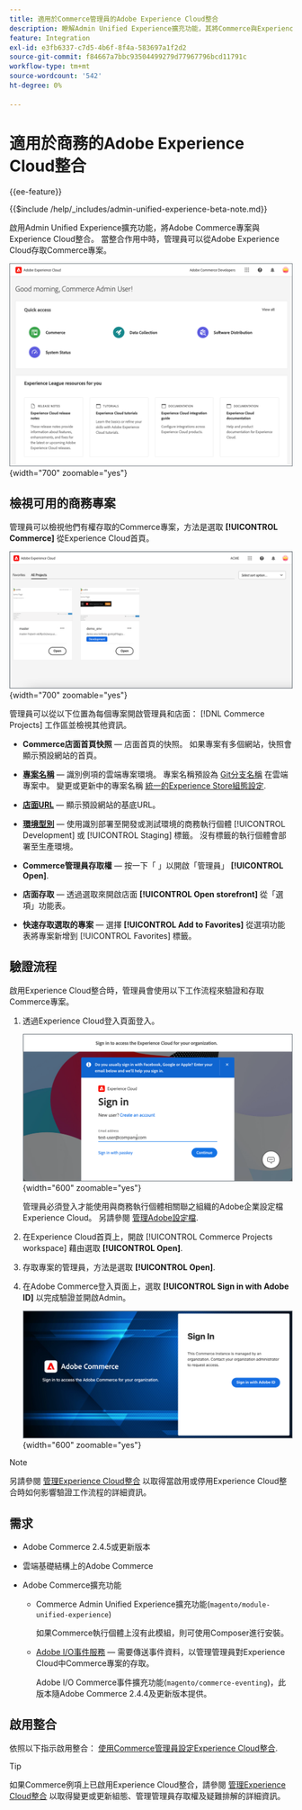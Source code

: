 ```yaml
---
title: 適用於Commerce管理員的Adobe Experience Cloud整合
description: 瞭解Admin Unified Experience擴充功能，其將Commerce與Experience Cloud整合，以便客戶可從Experience Cloud首頁存取Commerce專案。
feature: Integration
exl-id: e3fb6337-c7d5-4b6f-8f4a-583697a1f2d2
source-git-commit: f84667a7bbc93504499279d77967796bcd11791c
workflow-type: tm+mt
source-wordcount: '542'
ht-degree: 0%

---
```


# 適用於商務的Adobe Experience Cloud整合

{{ee-feature}}

{{$include /help/_includes/admin-unified-experience-beta-note.md}}

啟用Admin Unified Experience擴充功能，將Adobe Commerce專案與Experience Cloud整合。 當整合作用中時，管理員可以從Adobe Experience Cloud存取Commerce專案。

![從Experience Cloud首頁存取Commerce](./assets/admin-uex-home-page.png){width="700" zoomable="yes"}

## 檢視可用的商務專案

管理員可以檢視他們有權存取的Commerce專案，方法是選取 **[!UICONTROL Commerce]** 從Experience Cloud首頁。

![Experience Cloud上的Commerce專案工作區](./assets/admin-uex-commerce-projects-home.png){width="700" zoomable="yes"}

管理員可以從以下位置為每個專案開啟管理員和店面： [!DNL Commerce Projects] 工作區並檢視其他資訊。

- **Commerce店面首頁快照** — 店面首頁的快照。 如果專案有多個網站，快照會顯示預設網站的首頁。

- **[專案名稱](https://experienceleague.adobe.com/docs/commerce-cloud-service/user-guide/architecture/pro-develop-deploy-workflow.html)** — 識別例項的雲端專案環境。 專案名稱預設為 [Git分支名稱](https://experienceleague.adobe.com/docs/commerce-cloud-service/user-guide/project/console-branches.html) 在雲端專案中。 變更或更新中的專案名稱 [統一的Experience Store組態設定](admin-unified-experience-integration-manage.md#manage-the-integration-from-the-admin).

- **[店面URL](../stores-purchase/store-urls.md)** — 顯示預設網站的基底URL。

- **[環境型別](https://experienceleague.adobe.com/docs/commerce-cloud-service/user-guide/architecture/pro-develop-deploy-workflow.html)** — 使用識別部署至開發或測試環境的商務執行個體 [!UICONTROL Development] 或 [!UICONTROL Staging] 標籤。 沒有標籤的執行個體會部署至生產環境。

- **Commerce管理員存取權** — 按一下「 」以開啟「管理員」 **[!UICONTROL Open]**.

- **店面存取** — 透過選取來開啟店面 **[!UICONTROL Open storefront]** 從「選項」功能表。

- **快速存取選取的專案** — 選擇 **[!UICONTROL Add to Favorites]** 從選項功能表將專案新增到 [!UICONTROL Favorites] 標籤。

## 驗證流程

啟用Experience Cloud整合時，管理員會使用以下工作流程來驗證和存取Commerce專案。

1. 透過Experience Cloud登入頁面登入。

   ![Experience Cloud登入頁面](./assets/admin-uex-experience-cloud-login.png){width="600" zoomable="yes"}

   管理員必須登入才能使用與商務執行個體相關聯之組織的Adobe企業設定檔Experience Cloud。 另請參閱 [管理Adobe設定檔](https://helpx.adobe.com/enterprise/using/manage-adobe-profiles.html).

1. 在Experience Cloud首頁上，開啟 [!UICONTROL Commerce Projects workspace] 藉由選取 **[!UICONTROL Open]**.

1. 存取專案的管理員，方法是選取 **[!UICONTROL Open]**.

1. 在Adobe Commerce登入頁面上，選取 **[!UICONTROL Sign in with Adobe ID]** 以完成驗證並開啟Admin。

   ![Adobe Commerce登入頁面](./assets/admin-adobeid-login.png){width="600" zoomable="yes"}

>[!NOTE]
>
>另請參閱 [管理Experience Cloud整合](admin-unified-experience-integration-manage.md) 以取得當啟用或停用Experience Cloud整合時如何影響驗證工作流程的詳細資訊。

## 需求

- Adobe Commerce 2.4.5或更新版本
- 雲端基礎結構上的Adobe Commerce
- Adobe Commerce擴充功能

   - Commerce Admin Unified Experience擴充功能(`magento/module-unified-experience`)

     如果Commerce執行個體上沒有此模組，則可使用Composer進行安裝。

   - [Adobe I/O事件服務](https://developer.adobe.com/commerce/extensibility/events/) — 需要傳送事件資料，以管理管理員對Experience Cloud中Commerce專案的存取。

     Adobe I/O Commerce事件擴充功能(`magento/commerce-eventing`)，此版本隨Adobe Commerce 2.4.4及更新版本提供。

## 啟用整合

依照以下指示啟用整合： [使用Commerce管理員設定Experience Cloud整合](admin-unified-experience-integration-configure.md).

>[!TIP]
>
>如果Commerce例項上已啟用Experience Cloud整合，請參閱 [管理Experience Cloud整合](admin-unified-experience-integration-manage.md) 以取得變更或更新組態、管理管理員存取權及疑難排解的詳細資訊。

